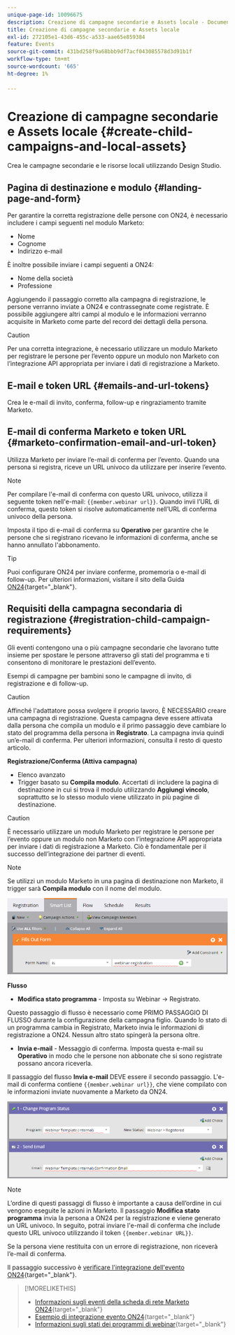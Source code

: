 ```yaml
---
unique-page-id: 10096675
description: Creazione di campagne secondarie e Assets locale - Documentazione di Marketo - Documentazione del prodotto
title: Creazione di campagne secondarie e Assets locale
exl-id: 272105e1-43d6-455c-a533-aae65e859384
feature: Events
source-git-commit: 431bd258f9a68bbb9df7acf043085578d3d91b1f
workflow-type: tm+mt
source-wordcount: '665'
ht-degree: 1%

---
```


# Creazione di campagne secondarie e Assets locale {#create-child-campaigns-and-local-assets}

Crea le campagne secondarie e le risorse locali utilizzando Design Studio.

## Pagina di destinazione e modulo {#landing-page-and-form}

Per garantire la corretta registrazione delle persone con ON24, è necessario includere i campi seguenti nel modulo Marketo:

* Nome
* Cognome
* Indirizzo e-mail

È inoltre possibile inviare i campi seguenti a ON24:

* Nome della società
* Professione

Aggiungendo il passaggio corretto alla campagna di registrazione, le persone verranno inviate a ON24 e contrassegnate come registrate. È possibile aggiungere altri campi al modulo e le informazioni verranno acquisite in Marketo come parte del record dei dettagli della persona.

>[!CAUTION]
>
>Per una corretta integrazione, è necessario utilizzare un modulo Marketo per registrare le persone per l’evento oppure un modulo non Marketo con l’integrazione API appropriata per inviare i dati di registrazione a Marketo.

## E-mail e token URL {#emails-and-url-tokens}

Crea le e-mail di invito, conferma, follow-up e ringraziamento tramite Marketo.

## E-mail di conferma Marketo e token URL {#marketo-confirmation-email-and-url-token}

Utilizza Marketo per inviare l’e-mail di conferma per l’evento. Quando una persona si registra, riceve un URL univoco da utilizzare per inserire l’evento.

>[!NOTE]
>
>Per compilare l&#39;e-mail di conferma con questo URL univoco, utilizza il seguente token nell&#39;e-mail: `{{member.webinar url}}`. Quando invii l’URL di conferma, questo token si risolve automaticamente nell’URL di conferma univoco della persona.
>
>Imposta il tipo di e-mail di conferma su **Operativo** per garantire che le persone che si registrano ricevano le informazioni di conferma, anche se hanno annullato l&#39;abbonamento.

>[!TIP]
>
>Puoi configurare ON24 per inviare conferme, promemoria o e-mail di follow-up. Per ulteriori informazioni, visitare il sito della Guida [ON24](https://www.on24.com/live-webcast-elite/){target="_blank"}.

## Requisiti della campagna secondaria di registrazione {#registration-child-campaign-requirements}

Gli eventi contengono una o più campagne secondarie che lavorano tutte insieme per spostare le persone attraverso gli stati del programma e ti consentono di monitorare le prestazioni dell’evento.

Esempi di campagne per bambini sono le campagne di invito, di registrazione e di follow-up.

>[!CAUTION]
>
>Affinché l&#39;adattatore possa svolgere il proprio lavoro, È NECESSARIO creare una campagna di registrazione. Questa campagna deve essere attivata dalla persona che compila un modulo e il primo passaggio deve cambiare lo stato del programma della persona in **Registrato**. La campagna invia quindi un’e-mail di conferma. Per ulteriori informazioni, consulta il resto di questo articolo.

**Registrazione/Conferma (Attiva campagna)**

* Elenco avanzato
* Trigger basato su **Compila modulo**. Accertati di includere la pagina di destinazione in cui si trova il modulo utilizzando **Aggiungi vincolo**, soprattutto se lo stesso modulo viene utilizzato in più pagine di destinazione.

>[!CAUTION]
>
>È necessario utilizzare un modulo Marketo per registrare le persone per l’evento oppure un modulo non Marketo con l’integrazione API appropriata per inviare i dati di registrazione a Marketo. Ciò è fondamentale per il successo dell’integrazione dei partner di eventi.

>[!NOTE]
>
>Se utilizzi un modulo Marketo in una pagina di destinazione non Marketo, il trigger sarà **Compila modulo** con il nome del modulo.

![](assets/image2015-12-22-15-3a20-3a51.png)

**Flusso**

* **Modifica stato programma** - Imposta su Webinar -> Registrato.

Questo passaggio di flusso è necessario come PRIMO PASSAGGIO DI FLUSSO durante la configurazione della campagna figlio. Quando lo stato di un programma cambia in Registrato, Marketo invia le informazioni di registrazione a ON24. Nessun altro stato spingerà la persona oltre.

* **Invia e-mail** - Messaggio di conferma. Imposta questa e-mail su **Operativo** in modo che le persone non abbonate che si sono registrate possano ancora riceverla.

Il passaggio del flusso **Invia e-mail** DEVE essere il secondo passaggio. L&#39;e-mail di conferma contiene `{{member.webinar url}}`, che viene compilato con le informazioni inviate nuovamente a Marketo da ON24.

![](assets/image2015-12-22-15-3a29-3a50.png)

>[!NOTE]
>
>L’ordine di questi passaggi di flusso è importante a causa dell’ordine in cui vengono eseguite le azioni in Marketo. Il passaggio **Modifica stato programma** invia la persona a ON24 per la registrazione e viene generato un URL univoco. In seguito, potrai inviare l&#39;e-mail di conferma che include questo URL univoco utilizzando il token `{{member.webinar URL}}`.
>
>Se la persona viene restituita con un errore di registrazione, non riceverà l’e-mail di conferma.

Il passaggio successivo è [verificare l&#39;integrazione dell&#39;evento ON24](/help/marketo/product-docs/demand-generation/events/create-an-event/create-an-event-with-the-marketo-on24-adapter/test-your-on24-event-integration.md){target="_blank"}.

>[!MORELIKETHIS]
>
>* [Informazioni sugli eventi della scheda di rete Marketo ON24](/help/marketo/product-docs/demand-generation/events/create-an-event/create-an-event-with-the-marketo-on24-adapter/understanding-marketo-on24-adapter-events.md){target="_blank"}
>* [Esempio di integrazione evento ON24](/help/marketo/product-docs/demand-generation/events/create-an-event/create-an-event-with-the-marketo-on24-adapter/example-on24-event-integration.md){target="_blank"}
>* [Informazioni sugli stati dei programmi di webinar](/help/marketo/product-docs/demand-generation/events/create-an-event/create-an-event-with-the-marketo-on24-adapter/understanding-webinar-program-statuses.md){target="_blank"}
